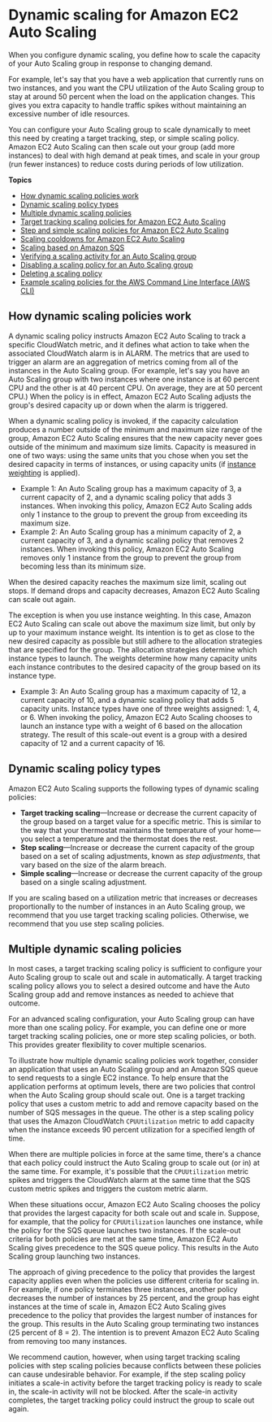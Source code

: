 # Dynamic scaling for Amazon EC2 Auto Scaling<a name="as-scale-based-on-demand"></a>

When you configure dynamic scaling, you define how to scale the capacity of your Auto Scaling group in response to changing demand\. 

For example, let's say that you have a web application that currently runs on two instances, and you want the CPU utilization of the Auto Scaling group to stay at around 50 percent when the load on the application changes\. This gives you extra capacity to handle traffic spikes without maintaining an excessive number of idle resources\. 

You can configure your Auto Scaling group to scale dynamically to meet this need by creating a target tracking, step, or simple scaling policy\. Amazon EC2 Auto Scaling can then scale out your group \(add more instances\) to deal with high demand at peak times, and scale in your group \(run fewer instances\) to reduce costs during periods of low utilization\. 

**Topics**
+ [How dynamic scaling policies work](#as-how-scaling-policies-work)
+ [Dynamic scaling policy types](#as-scaling-types)
+ [Multiple dynamic scaling policies](#multiple-scaling-policy-resolution)
+ [Target tracking scaling policies for Amazon EC2 Auto Scaling](as-scaling-target-tracking.md)
+ [Step and simple scaling policies for Amazon EC2 Auto Scaling](as-scaling-simple-step.md)
+ [Scaling cooldowns for Amazon EC2 Auto Scaling](Cooldown.md)
+ [Scaling based on Amazon SQS](as-using-sqs-queue.md)
+ [Verifying a scaling activity for an Auto Scaling group](as-verify-scaling-activity.md)
+ [Disabling a scaling policy for an Auto Scaling group](as-enable-disable-scaling-policy.md)
+ [Deleting a scaling policy](deleting-scaling-policy.md)
+ [Example scaling policies for the AWS Command Line Interface \(AWS CLI\)](examples-scaling-policies.md)

## How dynamic scaling policies work<a name="as-how-scaling-policies-work"></a>

A dynamic scaling policy instructs Amazon EC2 Auto Scaling to track a specific CloudWatch metric, and it defines what action to take when the associated CloudWatch alarm is in ALARM\. The metrics that are used to trigger an alarm are an aggregation of metrics coming from all of the instances in the Auto Scaling group\. \(For example, let's say you have an Auto Scaling group with two instances where one instance is at 60 percent CPU and the other is at 40 percent CPU\. On average, they are at 50 percent CPU\.\) When the policy is in effect, Amazon EC2 Auto Scaling adjusts the group's desired capacity up or down when the alarm is triggered\.

When a dynamic scaling policy is invoked, if the capacity calculation produces a number outside of the minimum and maximum size range of the group, Amazon EC2 Auto Scaling ensures that the new capacity never goes outside of the minimum and maximum size limits\. Capacity is measured in one of two ways: using the same units that you chose when you set the desired capacity in terms of instances, or using capacity units \(if [instance weighting](ec2-auto-scaling-mixed-instances-groups-instance-weighting.md) is applied\)\.
+ Example 1: An Auto Scaling group has a maximum capacity of 3, a current capacity of 2, and a dynamic scaling policy that adds 3 instances\. When invoking this policy, Amazon EC2 Auto Scaling adds only 1 instance to the group to prevent the group from exceeding its maximum size\. 
+ Example 2: An Auto Scaling group has a minimum capacity of 2, a current capacity of 3, and a dynamic scaling policy that removes 2 instances\. When invoking this policy, Amazon EC2 Auto Scaling removes only 1 instance from the group to prevent the group from becoming less than its minimum size\. 

When the desired capacity reaches the maximum size limit, scaling out stops\. If demand drops and capacity decreases, Amazon EC2 Auto Scaling can scale out again\. 

The exception is when you use instance weighting\. In this case, Amazon EC2 Auto Scaling can scale out above the maximum size limit, but only by up to your maximum instance weight\. Its intention is to get as close to the new desired capacity as possible but still adhere to the allocation strategies that are specified for the group\. The allocation strategies determine which instance types to launch\. The weights determine how many capacity units each instance contributes to the desired capacity of the group based on its instance type\.
+ Example 3: An Auto Scaling group has a maximum capacity of 12, a current capacity of 10, and a dynamic scaling policy that adds 5 capacity units\. Instance types have one of three weights assigned: 1, 4, or 6\. When invoking the policy, Amazon EC2 Auto Scaling chooses to launch an instance type with a weight of 6 based on the allocation strategy\. The result of this scale\-out event is a group with a desired capacity of 12 and a current capacity of 16\. 

## Dynamic scaling policy types<a name="as-scaling-types"></a>

Amazon EC2 Auto Scaling supports the following types of dynamic scaling policies:
+ **Target tracking scaling**—Increase or decrease the current capacity of the group based on a target value for a specific metric\. This is similar to the way that your thermostat maintains the temperature of your home—you select a temperature and the thermostat does the rest\.
+ **Step scaling**—Increase or decrease the current capacity of the group based on a set of scaling adjustments, known as *step adjustments*, that vary based on the size of the alarm breach\.
+ **Simple scaling**—Increase or decrease the current capacity of the group based on a single scaling adjustment\.

If you are scaling based on a utilization metric that increases or decreases proportionally to the number of instances in an Auto Scaling group, we recommend that you use target tracking scaling policies\. Otherwise, we recommend that you use step scaling policies\. 

## Multiple dynamic scaling policies<a name="multiple-scaling-policy-resolution"></a>

In most cases, a target tracking scaling policy is sufficient to configure your Auto Scaling group to scale out and scale in automatically\. A target tracking scaling policy allows you to select a desired outcome and have the Auto Scaling group add and remove instances as needed to achieve that outcome\. 

For an advanced scaling configuration, your Auto Scaling group can have more than one scaling policy\. For example, you can define one or more target tracking scaling policies, one or more step scaling policies, or both\. This provides greater flexibility to cover multiple scenarios\. 

To illustrate how multiple dynamic scaling policies work together, consider an application that uses an Auto Scaling group and an Amazon SQS queue to send requests to a single EC2 instance\. To help ensure that the application performs at optimum levels, there are two policies that control when the Auto Scaling group should scale out\. One is a target tracking policy that uses a custom metric to add and remove capacity based on the number of SQS messages in the queue\. The other is a step scaling policy that uses the Amazon CloudWatch `CPUUtilization` metric to add capacity when the instance exceeds 90 percent utilization for a specified length of time\. 

When there are multiple policies in force at the same time, there's a chance that each policy could instruct the Auto Scaling group to scale out \(or in\) at the same time\. For example, it's possible that the `CPUUtilization` metric spikes and triggers the CloudWatch alarm at the same time that the SQS custom metric spikes and triggers the custom metric alarm\. 

When these situations occur, Amazon EC2 Auto Scaling chooses the policy that provides the largest capacity for both scale out and scale in\. Suppose, for example, that the policy for `CPUUtilization` launches one instance, while the policy for the SQS queue launches two instances\. If the scale\-out criteria for both policies are met at the same time, Amazon EC2 Auto Scaling gives precedence to the SQS queue policy\. This results in the Auto Scaling group launching two instances\. 

The approach of giving precedence to the policy that provides the largest capacity applies even when the policies use different criteria for scaling in\. For example, if one policy terminates three instances, another policy decreases the number of instances by 25 percent, and the group has eight instances at the time of scale in, Amazon EC2 Auto Scaling gives precedence to the policy that provides the largest number of instances for the group\. This results in the Auto Scaling group terminating two instances \(25 percent of 8 = 2\)\. The intention is to prevent Amazon EC2 Auto Scaling from removing too many instances\.

We recommend caution, however, when using target tracking scaling policies with step scaling policies because conflicts between these policies can cause undesirable behavior\. For example, if the step scaling policy initiates a scale\-in activity before the target tracking policy is ready to scale in, the scale\-in activity will not be blocked\. After the scale\-in activity completes, the target tracking policy could instruct the group to scale out again\. 